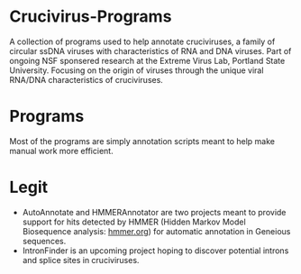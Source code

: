 # Crucivirus-Programs
A collection of programs used to help annotate cruciviruses, a family of circular ssDNA viruses with characteristics of RNA and DNA viruses. Part of ongoing NSF sponsered research at the Extreme Virus Lab, Portland State University. Focusing on the origin of viruses through the unique viral RNA/DNA characteristics of cruciviruses.

# Programs
Most of the programs are simply annotation scripts meant to help make manual work more efficient. 

# Legit
- AutoAnnotate and HMMERAnnotator are two projects meant to provide support for hits detected by HMMER (Hidden Markov Model Biosequence analysis: [hmmer.org](http://hmmer.org)) for automatic annotation in Geneious sequences. <br />
- IntronFinder is an upcoming project hoping to discover potential introns and splice sites in cruciviruses.

